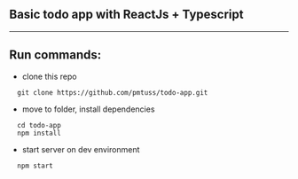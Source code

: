 ## Basic todo app with ReactJs + Typescript

---

## Run commands:

- clone this repo

```console
  git clone https://github.com/pmtuss/todo-app.git
```

- move to folder, install dependencies

```console
  cd todo-app
  npm install
```

- start server on dev environment

```console
  npm start
```
